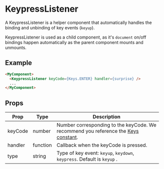 # KeypressListener

A KeypressListener is a helper component that automatically handles the binding and unbinding of key events (`keyup`).

KeypressListener is used as a child component, as it's `document` on/off bindings happen automatically as the parent component mounts and unmounts.


## Example

```html
<MyComponent>
  <KeypressListener keyCode={Keys.ENTER} handler={surprise} />
  ...
</MyComponent>
```


## Props

| Prop | Type | Description |
| --- | --- | --- |
| keyCode | number | Number corresponding to the keyCode. We recommend you reference the [Keys constant](../../constants/Keys.js). |
| handler | function | Callback when the keyCode is pressed. |
| type | string | Type of key event: `keyup`, `keydown`, `keypress`. Default is `keyup` .|

